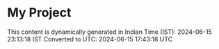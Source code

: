 # My Project

This content is dynamically generated in Indian Time (IST): 2024-06-15 23:13:18 IST
Converted to UTC: 2024-06-15 17:43:18 UTC
